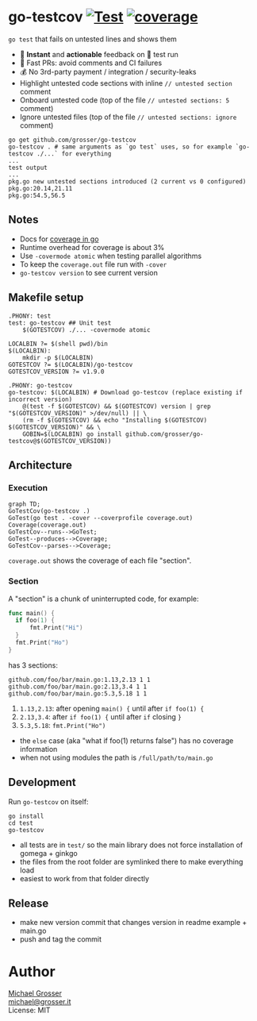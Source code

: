 # go-testcov [![Test](https://github.com/grosser/go-testcov/actions/workflows/test.yml/badge.svg)](https://github.com/grosser/go-testcov/actions?query=branch%3Amaster) [![coverage](https://img.shields.io/badge/coverage-100%25-success.svg)](https://github.com/grosser/go-testcov)

`go test` that fails on untested lines and shows them

 - 🎉 **Instant** and **actionable** feedback on 💚 test run
 - 🚀 Fast PRs: avoid comments and CI failures
 - 💰 No 3rd-party payment / integration / security-leaks 
 - Highlight untested code sections with inline `// untested section` comment
 - Onboard untested code (top of the file `// untested sections: 5` comment)
 - Ignore untested files (top of the file `// untested sections: ignore` comment)

```
go get github.com/grosser/go-testcov
go-testcov . # same arguments as `go test` uses, so for example `go-testcov ./...` for everything
...
test output
...
pkg.go new untested sections introduced (2 current vs 0 configured)
pkg.go:20.14,21.11
pkg.go:54.5,56.5
```


## Notes

 - Docs for [coverage in go](https://blog.golang.org/cover)
 - Runtime overhead for coverage is about 3%
 - Use `-covermode atomic` when testing parallel algorithms
 - To keep the `coverage.out` file run with `-cover`
 - `go-testcov version` to see current version


## Makefile setup

```
.PHONY: test
test: go-testcov ## Unit test
	$(GOTESTCOV) ./... -covermode atomic

LOCALBIN ?= $(shell pwd)/bin
$(LOCALBIN):
	mkdir -p $(LOCALBIN)
GOTESTCOV ?= $(LOCALBIN)/go-testcov
GOTESTCOV_VERSION ?= v1.9.0

.PHONY: go-testcov
go-testcov: $(LOCALBIN) # Download go-testcov (replace existing if incorrect version)
	@(test -f $(GOTESTCOV) && $(GOTESTCOV) version | grep "$(GOTESTCOV_VERSION)" >/dev/null) || \
	(rm -f $(GOTESTCOV) && echo "Installing $(GOTESTCOV) $(GOTESTCOV_VERSION)" && \
	GOBIN=$(LOCALBIN) go install github.com/grosser/go-testcov@$(GOTESTCOV_VERSION))
```

## Architecture

### Execution

```mermaid
graph TD;
GoTestCov(go-testcov .)
GoTest(go test . -cover --coverprofile coverage.out)
Coverage(coverage.out)
GoTestCov--runs-->GoTest;
GoTest--produces-->Coverage;
GoTestCov--parses-->Coverage;
```

`coverage.out` shows the coverage of each file "section".

### Section

A "section" is a chunk of uninterrupted code, for example:

```go
func main() {
  if foo(1) {
      fmt.Print("Hi")
  }
  fmt.Print("Ho")
}
```

has 3 sections:
```
github.com/foo/bar/main.go:1.13,2.13 1 1
github.com/foo/bar/main.go:2.13,3.4 1 1
github.com/foo/bar/main.go:5.3,5.18 1 1
```

1. `1.13,2.13`: after opening `main() {` until after `if foo(1) {`
2. `2.13,3.4`: after `if foo(1) {` until after `if` closing `}`
3. `5.3,5.18`: `fmt.Print("Ho")`

- the `else` case (aka "what if foo(1) returns false") has no coverage information
- when not using modules the path is `/full/path/to/main.go`


## Development

Run `go-testcov` on itself:

```
go install
cd test
go-testcov
```

- all tests are in `test/` so the main library does not force installation of gomega + ginkgo
- the files from the root folder are symlinked there to make everything load
- easiest to work from that folder directly


## Release

- make new version commit that changes version in readme example + main.go
- push and tag the commit

Author
======
[Michael Grosser](http://grosser.it)<br/>
michael@grosser.it<br/>
License: MIT<br/>
